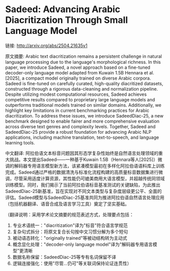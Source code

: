 # Sadeed: Advancing Arabic Diacritization Through Small Language Model

链接: http://arxiv.org/abs/2504.21635v1

原文摘要:
Arabic text diacritization remains a persistent challenge in natural language
processing due to the language's morphological richness. In this paper, we
introduce Sadeed, a novel approach based on a fine-tuned decoder-only language
model adapted from Kuwain 1.5B Hennara et al. [2025], a compact model
originally trained on diverse Arabic corpora. Sadeed is fine-tuned on carefully
curated, high-quality diacritized datasets, constructed through a rigorous
data-cleaning and normalization pipeline. Despite utilizing modest
computational resources, Sadeed achieves competitive results compared to
proprietary large language models and outperforms traditional models trained on
similar domains. Additionally, we highlight key limitations in current
benchmarking practices for Arabic diacritization. To address these issues, we
introduce SadeedDiac-25, a new benchmark designed to enable fairer and more
comprehensive evaluation across diverse text genres and complexity levels.
Together, Sadeed and SadeedDiac-25 provide a robust foundation for advancing
Arabic NLP applications, including machine translation, text-to-speech, and
language learning tools.

中文翻译:
阿拉伯语文本标音问题因其形态学复杂性始终是自然语言处理领域的重大挑战。本文提出Sadeed——一种基于Kuwain 1.5B（Hennara等人[2025]）微调的解码器专用语言模型新方法，该紧凑模型最初在多样化阿拉伯语语料库上训练完成。Sadeed通过严格的数据清洗与标准化流程构建的高质量标音数据集进行微调，尽管采用适度计算资源，其性能仍可媲美商用大语言模型，并超越传统同领域训练模型。同时，我们揭示了当前阿拉伯语标音基准测试的关键缺陷，为此推出SadeedDiac-25新基准，旨在实现对不同文本类型与复杂度层级更公平、全面的评估。Sadeed模型与SadeedDiac-25基准共同为推进阿拉伯语自然语言处理应用（包括机器翻译、语音合成及语言学习工具）奠定了坚实基础。

（翻译说明：采用学术论文摘要的规范表述方式，处理要点包括：
1. 专业术语统一："diacritization"译为"标音"符合语言学规范
2. 复杂句式拆分：将原文复合长句按中文习惯分解为多个短句
3. 被动语态转化："originally trained"等被动结构转为主动式
4. 概念显化处理："decoder-only language model"译为"解码器专用语言模型"更清晰
5. 数据名称保留：SadeedDiac-25等专有名词保留不译
6. 逻辑连接强化：使用"尽管...仍可"等关联词保持论证连贯性）
